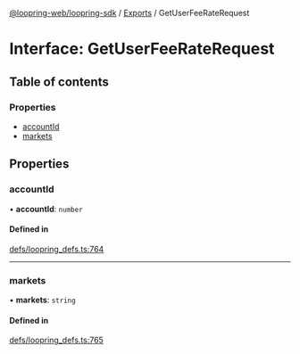 [@loopring-web/loopring-sdk](../README.md) / [Exports](../modules.md) / GetUserFeeRateRequest

# Interface: GetUserFeeRateRequest

## Table of contents

### Properties

- [accountId](GetUserFeeRateRequest.md#accountid)
- [markets](GetUserFeeRateRequest.md#markets)

## Properties

### accountId

• **accountId**: `number`

#### Defined in

[defs/loopring_defs.ts:764](https://github.com/Loopring/loopring_sdk/blob/b7df545/src/defs/loopring_defs.ts#L764)

___

### markets

• **markets**: `string`

#### Defined in

[defs/loopring_defs.ts:765](https://github.com/Loopring/loopring_sdk/blob/b7df545/src/defs/loopring_defs.ts#L765)
